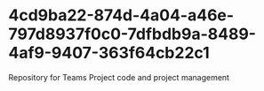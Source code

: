 # 4cd9ba22-874d-4a04-a46e-797d8937f0c0-7dfbdb9a-8489-4af9-9407-363f64cb22c1
Repository for Teams Project code and project management
